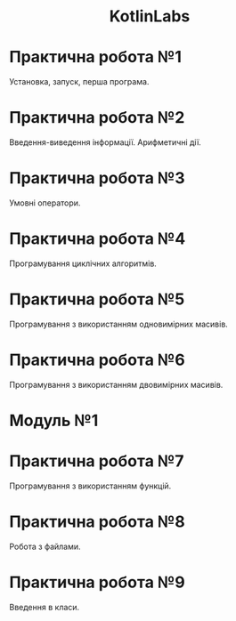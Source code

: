 <h1 align="center">KotlinLabs</h1>
<p align="center">
</p>

# Практична робота №1
Установка, запуск, перша програма.
# Практична робота №2
Введення-виведення інформації. Арифметичні дії.
# Практична робота №3
Умовні оператори.
# Практична робота №4
Програмування циклічних алгоритмів.
# Практична робота №5
Програмування з використанням одновимірних масивів.
# Практична робота №6
Програмування з використанням двовимірних масивів.
# Модуль №1
# Практична робота №7
Програмування з використанням функцій.
# Практична робота №8
Робота з файлами.
# Практична робота №9
Введення в класи.